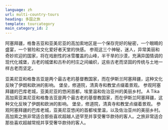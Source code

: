 ```yaml
---
language: zh
url: multi-country-tours
heading: 多国之旅
template: tourcategory
main_category_id: 2
---
```

<div class="row content-row"><!-- 1505 (0)-->

</div>

<div class="row content-row"><!-- 1506 (3)-->
<div class="col-xs-12 col-sm-6 col-md-6"><!-- 2006 -->

阿塞拜疆，格鲁吉亚和亚美尼亚的高加索地区是一个保存完好的秘密，一个眼睛的盛宴，一个冒险和文化爱好者天堂的快感。 参观这三个神秘，迷人，异常美丽和奇妙欢迎的国家，将在戏剧性的冰雪覆盖的山峰，半干旱的沙漠，充满异国情调的现代化城堡，古老的城堡和古朴的村庄之间编织，这些古老而坚固的传统与土地一样古老而坚定。

</div>

<div class="col-xs-12 col-sm-6 col-md-6"><!-- 2007 -->

亚美尼亚和格鲁吉亚是两个最古老的基督教国家，而在伊斯兰阿塞拜疆，这种文化反映了伊朗和欧洲的影响。 堡垒，修道院，清真寺和教堂点缀着景观。 参观阿塞拜疆的巴库老城，亚美尼亚的悠闲首都，埃里温和佐治亚州的美丽乡村。
A Tika 高加索亚美尼亚和格鲁吉亚是两个最古老的基督教国家，而在伊斯兰阿塞拜疆，这种文化反映了伊朗和欧洲的影响。 堡垒，修道院，清真寺和教堂点缀着景观。 参观阿塞拜疆的巴库老城，亚美尼亚悠闲的首都埃里温，以及佐治亚州的美丽乡村。
高加索之旅非常适合那些喜欢超越人迹罕至并享受奢华款待的客人。之旅非常适合那些喜欢超越常规并享受奢华款待的客人。

</div>

</div>
